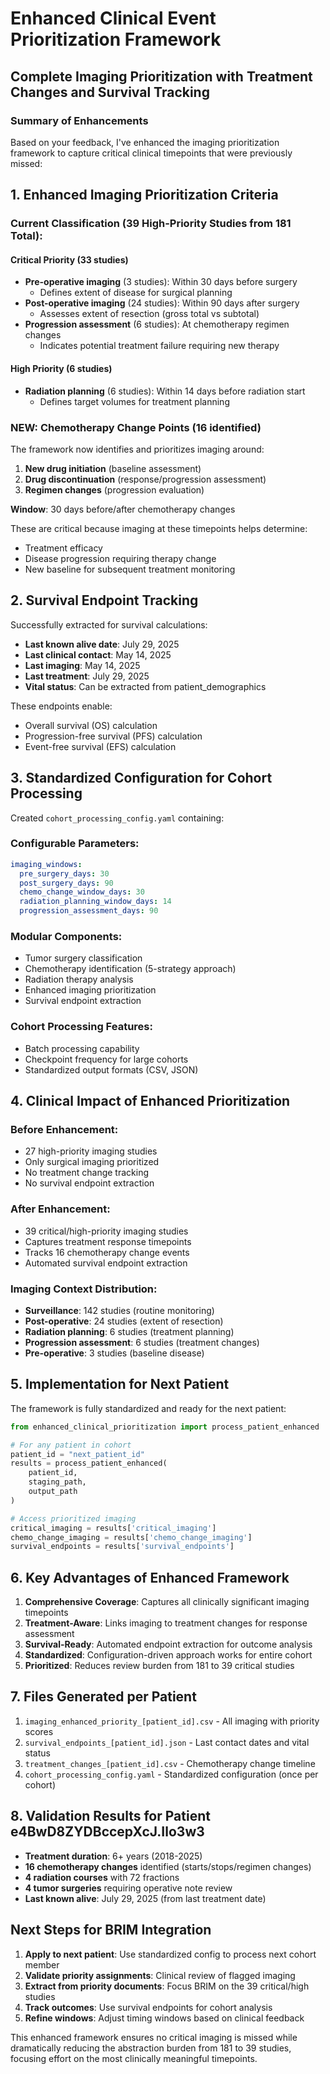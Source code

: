 # Enhanced Clinical Event Prioritization Framework
## Complete Imaging Prioritization with Treatment Changes and Survival Tracking

### Summary of Enhancements

Based on your feedback, I've enhanced the imaging prioritization framework to capture critical clinical timepoints that were previously missed:

## 1. Enhanced Imaging Prioritization Criteria

### Current Classification (39 High-Priority Studies from 181 Total):

#### **Critical Priority (33 studies)**
- **Pre-operative imaging** (3 studies): Within 30 days before surgery
  - Defines extent of disease for surgical planning
- **Post-operative imaging** (24 studies): Within 90 days after surgery
  - Assesses extent of resection (gross total vs subtotal)
- **Progression assessment** (6 studies): At chemotherapy regimen changes
  - Indicates potential treatment failure requiring new therapy

#### **High Priority (6 studies)**
- **Radiation planning** (6 studies): Within 14 days before radiation start
  - Defines target volumes for treatment planning

### NEW: Chemotherapy Change Points (16 identified)

The framework now identifies and prioritizes imaging around:
1. **New drug initiation** (baseline assessment)
2. **Drug discontinuation** (response/progression assessment)
3. **Regimen changes** (progression evaluation)

**Window**: 30 days before/after chemotherapy changes

These are critical because imaging at these timepoints helps determine:
- Treatment efficacy
- Disease progression requiring therapy change
- New baseline for subsequent treatment monitoring

## 2. Survival Endpoint Tracking

Successfully extracted for survival calculations:
- **Last known alive date**: July 29, 2025
- **Last clinical contact**: May 14, 2025
- **Last imaging**: May 14, 2025
- **Last treatment**: July 29, 2025
- **Vital status**: Can be extracted from patient_demographics

These endpoints enable:
- Overall survival (OS) calculation
- Progression-free survival (PFS) calculation
- Event-free survival (EFS) calculation

## 3. Standardized Configuration for Cohort Processing

Created `cohort_processing_config.yaml` containing:

### Configurable Parameters:
```yaml
imaging_windows:
  pre_surgery_days: 30
  post_surgery_days: 90
  chemo_change_window_days: 30
  radiation_planning_window_days: 14
  progression_assessment_days: 90
```

### Modular Components:
- Tumor surgery classification
- Chemotherapy identification (5-strategy approach)
- Radiation therapy analysis
- Enhanced imaging prioritization
- Survival endpoint extraction

### Cohort Processing Features:
- Batch processing capability
- Checkpoint frequency for large cohorts
- Standardized output formats (CSV, JSON)

## 4. Clinical Impact of Enhanced Prioritization

### Before Enhancement:
- 27 high-priority imaging studies
- Only surgical imaging prioritized
- No treatment change tracking
- No survival endpoint extraction

### After Enhancement:
- 39 critical/high-priority imaging studies
- Captures treatment response timepoints
- Tracks 16 chemotherapy change events
- Automated survival endpoint extraction

### Imaging Context Distribution:
- **Surveillance**: 142 studies (routine monitoring)
- **Post-operative**: 24 studies (extent of resection)
- **Radiation planning**: 6 studies (treatment planning)
- **Progression assessment**: 6 studies (treatment changes)
- **Pre-operative**: 3 studies (baseline disease)

## 5. Implementation for Next Patient

The framework is fully standardized and ready for the next patient:

```python
from enhanced_clinical_prioritization import process_patient_enhanced

# For any patient in cohort
patient_id = "next_patient_id"
results = process_patient_enhanced(
    patient_id,
    staging_path,
    output_path
)

# Access prioritized imaging
critical_imaging = results['critical_imaging']
chemo_change_imaging = results['chemo_change_imaging']
survival_endpoints = results['survival_endpoints']
```

## 6. Key Advantages of Enhanced Framework

1. **Comprehensive Coverage**: Captures all clinically significant imaging timepoints
2. **Treatment-Aware**: Links imaging to treatment changes for response assessment
3. **Survival-Ready**: Automated endpoint extraction for outcome analysis
4. **Standardized**: Configuration-driven approach works for entire cohort
5. **Prioritized**: Reduces review burden from 181 to 39 critical studies

## 7. Files Generated per Patient

1. `imaging_enhanced_priority_[patient_id].csv` - All imaging with priority scores
2. `survival_endpoints_[patient_id].json` - Last contact dates and vital status
3. `treatment_changes_[patient_id].csv` - Chemotherapy change timeline
4. `cohort_processing_config.yaml` - Standardized configuration (once per cohort)

## 8. Validation Results for Patient e4BwD8ZYDBccepXcJ.Ilo3w3

- **Treatment duration**: 6+ years (2018-2025)
- **16 chemotherapy changes** identified (starts/stops/regimen changes)
- **4 radiation courses** with 72 fractions
- **4 tumor surgeries** requiring operative note review
- **Last known alive**: July 29, 2025 (from last treatment date)

## Next Steps for BRIM Integration

1. **Apply to next patient**: Use standardized config to process next cohort member
2. **Validate priority assignments**: Clinical review of flagged imaging
3. **Extract from priority documents**: Focus BRIM on the 39 critical/high studies
4. **Track outcomes**: Use survival endpoints for cohort analysis
5. **Refine windows**: Adjust timing windows based on clinical feedback

This enhanced framework ensures no critical imaging is missed while dramatically reducing the abstraction burden from 181 to 39 studies, focusing effort on the most clinically meaningful timepoints.